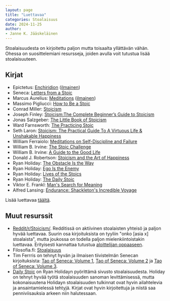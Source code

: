 ```yaml
---
layout: page
title: "Luettavaa"
categories: Stoalaisuus
date: 2024-11-25
author:
- Janne K. Jääskeläinen
---
```

Stoalaisuudesta on kirjoitettu paljon mutta toisaalta yllättävän vähän. Ohessa on suosittelemiani resursseja, joiden avulla voit tutustua lisää stoalaisuuteen.

## Kirjat
* Epictetus: [Enchiridion](https://www.goodreads.com/book/show/24615.Enchiridion) ([ilmainen](http://classics.mit.edu/Epictetus/epicench.html))
* Seneca: [Letters from a Stoic](https://www.goodreads.com/book/show/12748281-letters-from-a-stoic)
* Marcus Aurelius: [Meditations](https://www.goodreads.com/book/show/30659.Meditations) ([ilmainen](https://lexundria.com/m_aur_med/0/lg))
* Massimo Pigliucci: [How to Be a Stoic](https://www.goodreads.com/book/show/31423245-how-to-be-a-stoic)
* Conrad Miller: [Stoicism](https://www.goodreads.com/book/show/44886684-stoicism)
* Joseph Finley: [Stoicism:The Complete Beginner’s Guide to Stoicism](https://www.goodreads.com/book/show/27270352-stoicism)
* Jonas Salzgeber: [The Little Book of Stoicism](https://www.goodreads.com/book/show/43621841-the-little-book-of-stoicism)
* Ward Farnsworth: [The Practicing Stoic](https://www.goodreads.com/book/show/42181183-the-practicing-stoic)
* Seth Laron: [Stoicism: The Practical Guide To A Virtuous Life & Unshakable Happiness](https://www.goodreads.com/book/show/25897600-stoicism)
* William Ferraiolo: [Meditations on Self-Discipline and Failure](https://www.goodreads.com/book/show/36351075-meditations-on-self-discipline-and-failure)
* William B. Irvine: [The Stoic Challenge](https://www.goodreads.com/book/show/44431618-the-stoic-challenge)
* William B. Irvine: [A Guide to the Good Life](https://www.goodreads.com/book/show/5617966-a-guide-to-the-good-life)
* Donald J. Robertson: [Stoicism and the Art of Happiness](https://www.goodreads.com/book/show/20757916-stoicism-and-the-art-of-happiness)
* Ryan Holiday: [The Obstacle Is the Way](https://www.goodreads.com/book/show/18668059-the-obstacle-is-the-way)
* Ryan Holiday: [Ego Is the Enemy](https://www.goodreads.com/book/show/27036528-ego-is-the-enemy)
* Ryan Holiday: [Lives of the Stoics](https://www.goodreads.com/book/show/50484473-lives-of-the-stoics)
* Ryan Holiday: [The Daily Stoic](https://www.goodreads.com/book/show/32327872-the-daily-stoic)
* Viktor E. Frankl: [Man's Search for Meaning](https://www.goodreads.com/book/show/19306508-man-s-search-for-meaning)
* Alfred Lansing: [Endurance: Shackleton's Incredible Voyage](https://www.goodreads.com/book/show/34443818-endurance)

Lisää luettavaa [täältä](https://www.reddit.com/r/Stoicism/wiki/library/).

## Muut resurssit
* [Reddit/r/Stoicism/](https://www.reddit.com/r/Stoicism/). Redditissä on aktiivinen stoalaisten yhteisö ja paljon hyvää luettavaa. Suurin osa kirjoituksista on tyyliin "onko [asia x] stoalaista", mutta joukossa on todella paljon mielenkiintoistakin luettavaa. Erityisesti kannattaa tutustua [aloittelijan oppaaseen](https://www.reddit.com/r/Stoicism/comments/1gxgv4f/read_before_posting_rstoicism_beginners_guide/). 
* Filosofia.fi: [Stoalaisuus](https://filosofia.fi/fi/ensyklopedia/stoalaisuus)
* Tim Ferrris on tehnyt hyvän ja ilmaisen tiivistelmän Senecan kirjoituksista: [Tao of Seneca: Volume 1](https://tim.blog/wp-content/uploads/2017/07/taoofseneca_vol1-1.pdf), [Tao of Seneca: Volume 2](https://tim.blog/wp-content/uploads/2017/07/taoofseneca_vol2.pdf) ja [Tao of Seneca: Volume 3](https://tim.blog/wp-content/uploads/2017/07/taoofseneca_vol3.pdf).
* [Daily Stoic](https://dailystoic.com/) on Ryan Holidayn pyörittämä sivusto stoalaisuudesta. Holiday on tehnyt hyvää työtä stoalaisuuden sanoman levittämisessä, mutta kokonaisuutena Holidayn stoalaisuuden tulkinnat ovat hyvin ailahtelevia ja ansaintamielessä tehtyjä. Kirjat ovat hyvin kirjoitettuja ja niistä saa penniviisauksia arkeen niin halutessaan. 
